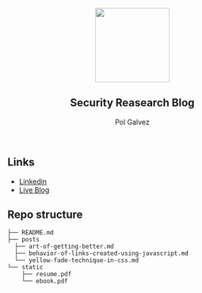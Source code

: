 <p align="center">
  <img height="150" src="./.github/assets/flash.png" />
  <h2 align="center">Security Reasearch Blog</h2>
  <p align="center">Pol Galvez<p>
</p>

<br>

## Links

* [Linkedin](https://github.com/kamranahmedse/kamranahmedse.github.io)
* [Live Blog](https://kamranahmed.info)




## Repo structure

```shell
├── README.md
├── posts
  ├── art-of-getting-better.md
  ├── behavior-of-links-created-using-javascript.md
  └── yellow-fade-technique-in-css.md
└── static
    ├── resume.pdf
    └── ebook.pdf
```
